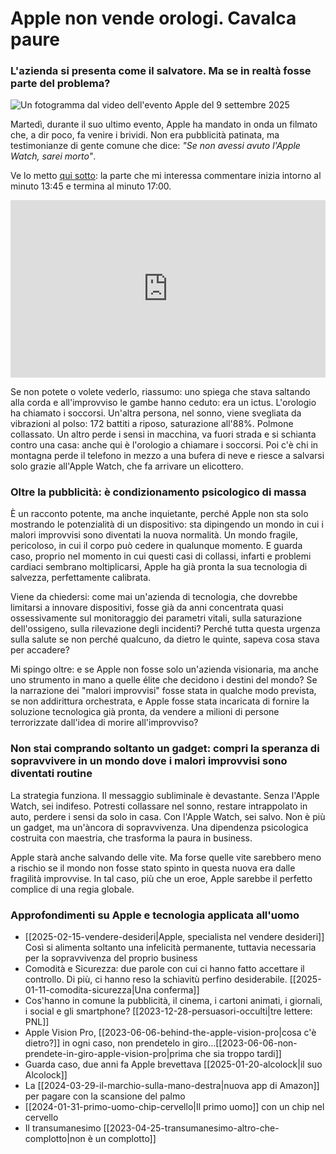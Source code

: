# Apple non vende orologi. Cavalca paure

### L'azienda si presenta come il salvatore. Ma se in realtà fosse parte del problema?

![Un fotogramma dal video dell'evento Apple del 9 settembre 2025](apple-watch-vende-paura.jpg)

Martedì, durante il suo ultimo evento, Apple ha mandato in onda un filmato che, a dir poco, fa venire i brividi. Non era pubblicità patinata, ma testimonianze di gente comune che dice: *"Se non avessi avuto l'Apple Watch, sarei morto"*.

Ve lo metto [qui sotto](https://youtu.be/H3KnMyojEQU?t=826): la parte che mi interessa commentare inizia intorno al minuto 13:45 e termina al minuto 17:00.

<div style="position: relative; padding-bottom: 56.25%; height: 0; overflow: hidden;">
  <iframe src="https://www.youtube.com/embed/H3KnMyojEQU?t=826" 
          style="position: absolute; top: 0; left: 0; width: 100%; height: 100%;" 
          frameborder="0" 
          allowfullscreen></iframe>
</div>

Se non potete o volete vederlo, riassumo: uno spiega che stava saltando alla corda e all'improvviso le gambe hanno ceduto: era un ictus. L'orologio ha chiamato i soccorsi. Un'altra persona, nel sonno, viene svegliata da vibrazioni al polso: 172 battiti a riposo, saturazione all'88%. Polmone collassato. Un altro perde i sensi in macchina, va fuori strada e si schianta contro una casa: anche qui è l'orologio a chiamare i soccorsi. Poi c'è chi in montagna perde il telefono in mezzo a una bufera di neve e riesce a salvarsi solo grazie all'Apple Watch, che fa arrivare un elicottero.

### Oltre la pubblicità: è condizionamento psicologico di massa

È un racconto potente, ma anche inquietante, perché Apple non sta solo mostrando le potenzialità di un dispositivo: sta dipingendo un mondo in cui i malori improvvisi sono diventati la nuova normalità. Un mondo fragile, pericoloso, in cui il corpo può cedere in qualunque momento. E guarda caso, proprio nel momento in cui questi casi di collassi, infarti e problemi cardiaci sembrano moltiplicarsi, Apple ha già pronta la sua tecnologia di salvezza, perfettamente calibrata.

Viene da chiedersi: come mai un'azienda di tecnologia, che dovrebbe limitarsi a innovare dispositivi, fosse già da anni concentrata quasi ossessivamente sul monitoraggio dei parametri vitali, sulla saturazione dell'ossigeno, sulla rilevazione degli incidenti? Perché tutta questa urgenza sulla salute se non perché qualcuno, da dietro le quinte, sapeva cosa stava per accadere?

Mi spingo oltre: e se Apple non fosse solo un'azienda visionaria, ma anche uno strumento in mano a quelle élite che decidono i destini del mondo? Se la narrazione dei "malori improvvisi" fosse stata in qualche modo prevista, se non addirittura orchestrata, e Apple fosse stata incaricata di fornire la soluzione tecnologica già pronta, da vendere a milioni di persone terrorizzate dall'idea di morire all'improvviso?

### Non stai comprando soltanto un gadget: compri la speranza di sopravvivere in un mondo dove i malori improvvisi sono diventati routine

La strategia funziona. Il messaggio subliminale è devastante. Senza l'Apple Watch, sei indifeso. Potresti collassare nel sonno, restare intrappolato in auto, perdere i sensi da solo in casa. Con l'Apple Watch, sei salvo. Non è più un gadget, ma un'àncora di sopravvivenza. Una dipendenza psicologica costruita con maestria, che trasforma la paura in business.

Apple starà anche salvando delle vite. Ma forse quelle vite sarebbero meno a rischio se il mondo non fosse stato spinto in questa nuova era dalle fragilità improvvise. In tal caso, più che un eroe, Apple sarebbe il perfetto complice di una regia globale.

### Approfondimenti su Apple e tecnologia applicata all'uomo

- [[2025-02-15-vendere-desideri|Apple, specialista nel vendere desideri]] Così si alimenta soltanto una infelicità permanente, tuttavia necessaria per la sopravvivenza del proprio business
- Comodità e Sicurezza: due parole con cui ci hanno fatto accettare il controllo. Di più, ci hanno reso la schiavitù perfino desiderabile. [[2025-01-11-comodita-sicurezza|Una conferma]]
- Cos'hanno in comune la pubblicità, il cinema, i cartoni animati, i giornali, i social e gli smartphone? [[2023-12-28-persuasori-occulti|tre lettere: PNL]]
- Apple Vision Pro, [[2023-06-06-behind-the-apple-vision-pro|cosa c'è dietro?]] in ogni caso, non prendetelo in giro...[[2023-06-06-non-prendete-in-giro-apple-vision-pro|prima che sia troppo tardi]]
- Guarda caso, due anni fa Apple brevettava [[2025-01-20-alcolock|il suo Alcolock]]
- La [[2024-03-29-il-marchio-sulla-mano-destra|nuova app di Amazon]] per pagare con la scansione del palmo
- [[2024-01-31-primo-uomo-chip-cervello|Il primo uomo]] con un chip nel cervello
- Il transumanesimo [[2023-04-25-transumanesimo-altro-che-complotto|non è un complotto]]